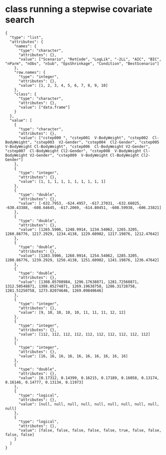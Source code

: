 # class running a stepwise covariate search 

    {
      "type": "list",
      "attributes": {
        "names": {
          "type": "character",
          "attributes": {},
          "value": ["Scenario", "RetCode", "LogLik", "-2LL", "AIC", "BIC", "nParm", "nObs", "nSub", "EpsShrinkage", "Condition", "BestScenario"]
        },
        "row.names": {
          "type": "integer",
          "attributes": {},
          "value": [1, 2, 3, 4, 5, 6, 7, 8, 9, 10]
        },
        "class": {
          "type": "character",
          "attributes": {},
          "value": ["data.frame"]
        }
      },
      "value": [
        {
          "type": "character",
          "attributes": {},
          "value": ["cstep000 ", "cstep001  V-BodyWeight", "cstep002  Cl-BodyWeight", "cstep003  V2-Gender", "cstep004  Cl2-Gender", "cstep005  V-BodyWeight Cl-BodyWeight", "cstep006  Cl-BodyWeight V2-Gender", "cstep007  Cl-BodyWeight Cl2-Gender", "cstep008  V-BodyWeight Cl-BodyWeight V2-Gender", "cstep009  V-BodyWeight Cl-BodyWeight Cl2-Gender"]
        },
        {
          "type": "integer",
          "attributes": {},
          "value": [1, 1, 1, 1, 1, 1, 1, 1, 1, 1]
        },
        {
          "type": "double",
          "attributes": {},
          "value": [-632.7953, -624.4957, -617.27031, -632.66025, -630.43388, -608.64645, -617.2069, -614.80451, -608.59938, -606.23821]
        },
        {
          "type": "double",
          "attributes": {},
          "value": [1265.5906, 1248.9914, 1234.54062, 1265.3205, 1260.86776, 1217.2929, 1234.4138, 1229.60902, 1217.19876, 1212.47642]
        },
        {
          "type": "double",
          "attributes": {},
          "value": [1283.5906, 1268.9914, 1254.54062, 1285.3205, 1280.86776, 1239.2929, 1256.4138, 1251.60902, 1241.19876, 1236.47642]
        },
        {
          "type": "double",
          "attributes": {},
          "value": [1308.05708984, 1296.17638871, 1281.72560871, 1312.50548871, 1308.05274871, 1269.19638758, 1286.31728758, 1281.51250758, 1273.82074646, 1269.09840646]
        },
        {
          "type": "integer",
          "attributes": {},
          "value": [9, 10, 10, 10, 10, 11, 11, 11, 12, 12]
        },
        {
          "type": "integer",
          "attributes": {},
          "value": [112, 112, 112, 112, 112, 112, 112, 112, 112, 112]
        },
        {
          "type": "integer",
          "attributes": {},
          "value": [16, 16, 16, 16, 16, 16, 16, 16, 16, 16]
        },
        {
          "type": "double",
          "attributes": {},
          "value": [0.17312, 0.14399, 0.16215, 0.17189, 0.16058, 0.13174, 0.16146, 0.14777, 0.13134, 0.11973]
        },
        {
          "type": "logical",
          "attributes": {},
          "value": [null, null, null, null, null, null, null, null, null, null]
        },
        {
          "type": "logical",
          "attributes": {},
          "value": [false, false, false, false, false, true, false, false, false, false]
        }
      ]
    }


